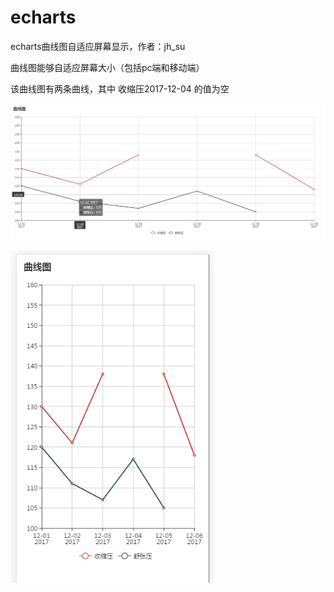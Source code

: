 # echarts
echarts曲线图自适应屏幕显示，作者：jh_su

曲线图能够自适应屏幕大小（包括pc端和移动端）

该曲线图有两条曲线，其中 收缩压2017-12-04 的值为空

![image](https://github.com/suhuixiao/blog4/blob/master/1.png)

![image](https://github.com/suhuixiao/blog4/blob/master/2.png)
